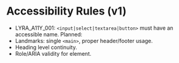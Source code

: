 # Accessibility Rules (v1)
- LYRA_A11Y_001: `<input|select|textarea|button>` must have an accessible name.
Planned:
- Landmarks: single `<main>`, proper header/footer usage.
- Heading level continuity.
- Role/ARIA validity for element.
